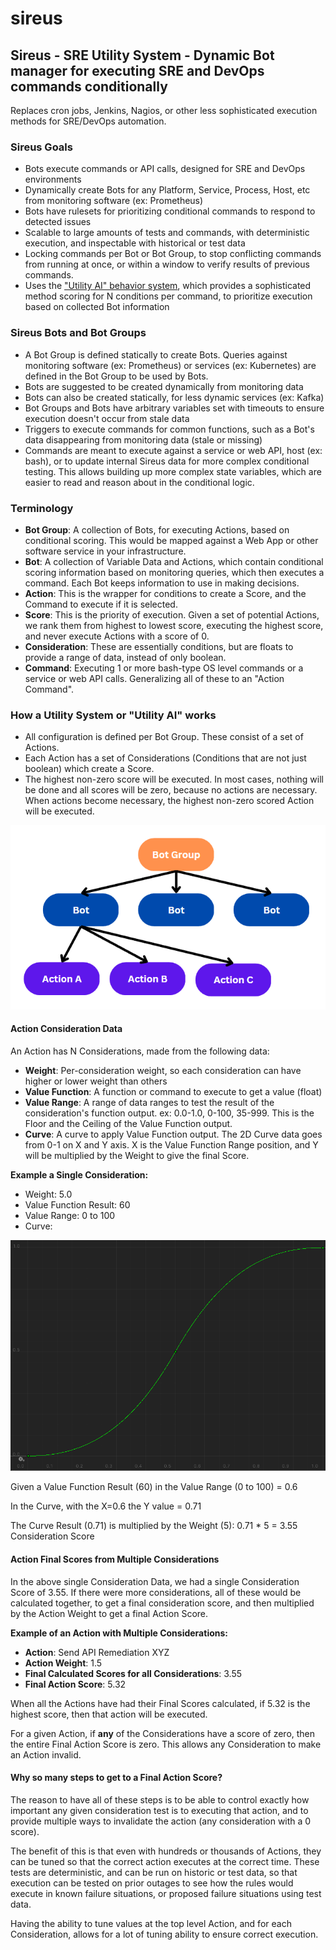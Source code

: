 # sireus
## Sireus - SRE Utility System - Dynamic Bot manager for executing SRE and DevOps commands conditionally

Replaces cron jobs, Jenkins, Nagios, or other less sophisticated execution methods for SRE/DevOps automation.

### Sireus Goals

- Bots execute commands or API calls, designed for SRE and DevOps environments
- Dynamically create Bots for any Platform, Service, Process, Host, etc from monitoring software (ex: Prometheus)
- Bots have rulesets for prioritizing conditional commands to respond to detected issues
- Scalable to large amounts of tests and commands, with deterministic execution, and inspectable with historical or test data
- Locking commands per Bot or Bot Group, to stop conflicting commands from running at once, or within a window to verify results of previous commands.
- Uses the ["Utility AI" behavior system](https://en.wikipedia.org/wiki/Utility_system), which provides a sophisticated method scoring for N conditions per command, to prioritize execution based on collected Bot information 

### Sireus Bots and Bot Groups

- A Bot Group is defined statically to create Bots.  Queries against monitoring software (ex: Prometheus) or services (ex: Kubernetes) are defined in the Bot Group to be used by Bots.
- Bots are suggested to be created dynamically from monitoring data
- Bots can also be created statically, for less dynamic services (ex: Kafka)
- Bot Groups and Bots have arbitrary variables set with timeouts to ensure execution doesn't occur from stale data
- Triggers to execute commands for common functions, such as a Bot's data disappearing from monitoring data (stale or missing)
- Commands are meant to execute against a service or web API, host (ex: bash), or to update internal Sireus data for more complex conditional testing.  This allows building up more complex state variables, which are easier to read and reason about in the conditional logic.

### Terminology

- **Bot Group**: A collection of Bots, for executing Actions, based on conditional scoring.  This would be mapped against a Web App or other software service in your infrastructure.
- **Bot**: A collection of Variable Data and Actions, which contain conditional scoring information based on monitoring queries, which then executes a command.  Each Bot keeps information to use in making decisions.
- **Action**: This is the wrapper for conditions to create a Score, and the Command to execute if it is selected.
- **Score**: This is the priority of execution.  Given a set of potential Actions, we rank them from highest to lowest score, executing the highest score, and never execute Actions with a score of 0.
- **Consideration**: These are essentially conditions, but are floats to provide a range of data, instead of only boolean.
- **Command**: Executing 1 or more bash-type OS level commands or a service or web API calls.  Generalizing all of these to an "Action Command".

### How a Utility System or "Utility AI" works

- All configuration is defined per Bot Group.  These consist of a set of Actions.
- Each Action has a set of Considerations (Conditions that are not just boolean) which create a Score.
- The highest non-zero score will be executed.  In most cases, nothing will be done and all scores will be zero, because no actions are necessary.  When actions become necessary, the highest non-zero scored Action will be executed.

![Bot Group](/docs/images/bot_group.png)

#### Action Consideration Data

An Action has N Considerations, made from the following data:

- **Weight**: Per-consideration weight, so each consideration can have higher or lower weight than others
- **Value Function**: A function or command to execute to get a value (float)
- **Value Range**: A range of data ranges to test the result of the consideration's function output.  ex: 0.0-1.0, 0-100, 35-999.  This is the Floor and the Ceiling of the Value Function output.
- **Curve**: A curve to apply Value Function output.  The 2D Curve data goes from 0-1 on X and Y axis.  X is the Value Function Range position, and Y will be multiplied by the Weight to give the final Score.

**Example a Single Consideration:**

- Weight: 5.0
- Value Function Result: 60
- Value Range: 0 to 100
- Curve:

![Curve Example](/docs/images/curve_example.PNG)

Given a Value Function Result (60) in the Value Range (0 to 100) = 0.6

In the Curve, with the X=0.6 the Y value = 0.71

The Curve Result (0.71) is multiplied by the Weight (5): 0.71 * 5 = 3.55 Consideration Score

#### Action Final Scores from Multiple Considerations

In the above single Consideration Data, we had a single Consideration Score of 3.55.  If there were more considerations, all of these would be calculated together, to get a final consideration score, and then multiplied by the Action Weight to get a final Action Score.

**Example of an Action with Multiple Considerations:**

- **Action**: Send API Remediation XYZ
- **Action Weight**: 1.5
- **Final Calculated Scores for all Considerations**: 3.55
- **Final Action Score**: 5.32

When all the Actions have had their Final Scores calculated, if 5.32 is the highest score, then that action will be executed.  

For a given Action, if **any** of the Considerations have a score of zero, then the entire Final Action Score is zero.  This allows any Consideration to make an Action invalid.

#### Why so many steps to get to a Final Action Score?

The reason to have all of these steps is to be able to control exactly how important any given consideration test is to executing that action, and to provide multiple ways to invalidate the action (any consideration with a 0 score).

The benefit of this is that even with hundreds or thousands of Actions, they can be tuned so that the correct action executes at the correct time.  These tests are deterministic, and can be run on historic or test data, so that execution can be tested on prior outages to see how the rules would execute in known failure situations, or proposed failure situations using test data.

Having the ability to tune values at the top level Action, and for each Consideration, allows for a lot of tuning ability to ensure correct execution.
